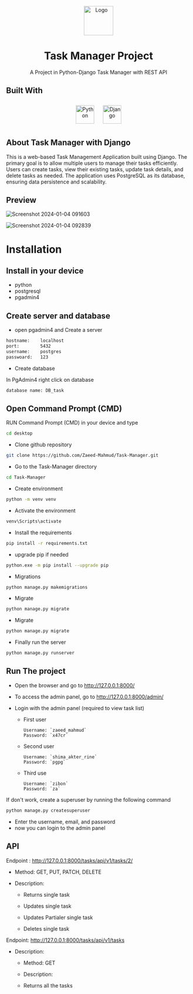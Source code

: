 <div align="center">
 
 <img src="https://github.com/Zaeed-Mahmud/Task-Manager/assets/146333823/a581b178-a2cf-449a-a5c5-8fdb04d17896" alt="Logo"  height="80">
 
<h1>Task Manager Project</h1>
A Project in Python-Django Task Manager with REST API 
<a herf="https://github.com/Zaeed-Mahmud/Task-Manager/assets/146333823/a581b178-a2cf-449a-a5c5-8fdb04d17896" </a>
 



</div>

## Built With

<div align="center">  
<a href="https://www.python.org/" target="_blank"><img style="margin: 10px" src="https://profilinator.rishav.dev/skills-assets/python-original.svg" alt="Python" height="50" /></a>  
<a href="https://www.djangoproject.com/" target="_blank"><img style="margin: 10px" src="https://profilinator.rishav.dev/skills-assets/django-original.svg" alt="Django" height="50" /></a>  
</div>




## About Task Manager with Django

This is a web-based Task Management Application built using Django. The primary goal is to allow multiple users to manage their tasks efficiently. Users can create tasks, view their existing tasks, update task details, and delete tasks as needed. The application uses PostgreSQL as its database, ensuring data persistence and scalability.


## Preview

![Screenshot 2024-01-04 091603](https://github.com/Zaeed-Mahmud/Task-Manager/assets/146333823/915cd721-de49-488c-890f-856d024f61b7)


![Screenshot 2024-01-04 092839](https://github.com/Zaeed-Mahmud/Task-Manager/assets/146333823/6bd21bbf-e327-4bf6-8769-eb93e972a4be)


# Installation

## Install in your device 

- python
- postgresql
- pgadmin4

## Create server and database

- open pgadmin4 and Create a server 

```bash
hostname:    localhost
port:        5432
username:    postgres
passwoard:   123
```
- Create database 

In PgAdmin4 right click on database

```bash
database name: DB_task
```

## Open Command Prompt (CMD)
 RUN Command Prompt (CMD) in your device and type

```bash
cd desktop
```

- Clone github repository
```bash
git clone https://github.com/Zaeed-Mahmud/Task-Manager.git
```
- Go to the Task-Manager directory
```bash
cd Task-Manager
```

- Create environment  
```bash
python -m venv venv
```

- Activate the environment  
```bash
venv\Scripts\activate
```
- Install the requirements
```bash
pip install -r requirements.txt
```

- upgrade pip if needed
```bash
python.exe -m pip install --upgrade pip
```
- Migrations
```bash
python manage.py makemigrations
```

- Migrate
```bash
python manage.py migrate
```

- Migrate
```bash
python manage.py migrate
```

- Finally run the server
```bash
python manage.py runserver
```

## Run The project
-   Open the browser and go to http://127.0.0.1:8000/

-   To access the admin panel, go to http://127.0.0.1:8000/admin/

-   Login with the admin panel (required to view task list)
    
    - First user 

          Username: `zaeed_mahmud`         
          Password: `x47cr`

    
    - Second user

          Username: `shima_akter_rine`
          Password: `pgpg`
          
    - Third use

          Username: `zibon`
          Password: `za`

    
If don't work, create a superuser by running the following command


```bash
python manage.py createsuperuser
```

- Enter the username, email, and password
- now you can login to the admin panel

## API
 Endpoint : http://127.0.0.1:8000/tasks/api/v1/tasks/2/

- Method: GET, PUT, PATCH, DELETE

- Description:

   - Returns single task

   - Updates single task

   - Updates Partialer single task

   - Deletes single task

Endpoint: http://127.0.0.1:8000/tasks/api/v1/tasks

- Description:

   - Method: GET

  - Description:

  - Returns all the tasks
